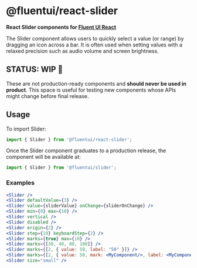 # @fluentui/react-slider

**React Slider components for [Fluent UI React](https://developer.microsoft.com/en-us/fluentui)**

The Slider component allows users to quickly select a value (or range) by dragging an icon across a bar. It is often used when setting
values with a relaxed precision such as audio volume and screen brightness.

## STATUS: WIP 🚧

These are not production-ready components and **should never be used in product**. This space is useful for testing new components whose APIs might change before final release.

## Usage

To import Slider:

```js
import { Slider } from '@fluentui/react-slider';
```

Once the Slider component graduates to a production release, the component will be available at:

```js
import { Slider } from '@fluentui/slider';
```

### Examples

```jsx
<Slider />
<Slider defaultValue={3} />
<Slider value={sliderValue} onChange={sliderOnChange} />
<Slider min={0} max={10} />
<Slider vertical />
<Slider disabled />
<Slider origin={2} />
<Slider step={10} keyboardStep={2} />
<Slider marks={true} max={10} />
<Slider marks={[30, 40, 80, 100]} />
<Slider marks={[2, { value: 50, label: "50" }]} />
<Slider marks={[2, { value: 50, mark: <MyComponent/>, label: <MyComponent/> }]} />
<Slider size="small" />
```
